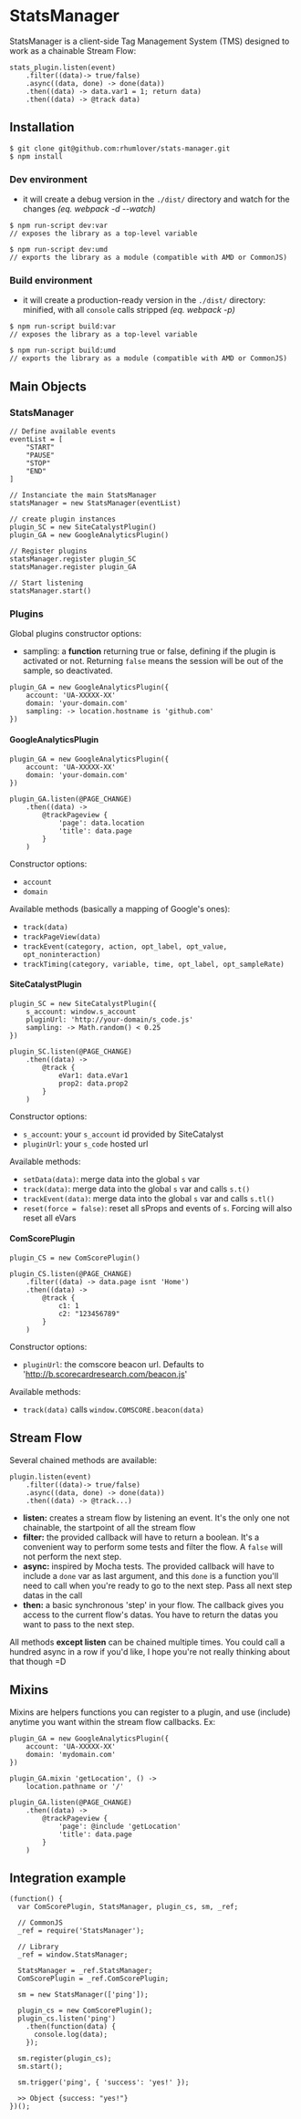 StatsManager
=============

StatsManager is a client-side Tag Management System (TMS) designed to work as a chainable Stream Flow:

```
stats_plugin.listen(event)
    .filter((data)-> true/false)
    .async((data, done) -> done(data))
    .then((data) -> data.var1 = 1; return data)
    .then((data) -> @track data)
```
## Installation

```
$ git clone git@github.com:rhumlover/stats-manager.git
$ npm install
```

### Dev environment

- it will create a debug version in the `./dist/` directory and watch for the changes
  *(eq. webpack -d --watch)*

```
$ npm run-script dev:var
// exposes the library as a top-level variable

$ npm run-script dev:umd
// exports the library as a module (compatible with AMD or CommonJS)
```

### Build environment

- it will create a production-ready version in the `./dist/` directory: minified, with all `console` calls stripped
  *(eq. webpack -p)*

```
$ npm run-script build:var
// exposes the library as a top-level variable

$ npm run-script build:umd
// exports the library as a module (compatible with AMD or CommonJS)
```

## Main Objects

### StatsManager

```
// Define available events
eventList = [
    "START"
    "PAUSE"
    "STOP"
    "END"
]

// Instanciate the main StatsManager
statsManager = new StatsManager(eventList)

// create plugin instances
plugin_SC = new SiteCatalystPlugin()
plugin_GA = new GoogleAnalyticsPlugin()

// Register plugins
statsManager.register plugin_SC
statsManager.register plugin_GA

// Start listening
statsManager.start()

```

### Plugins

Global plugins constructor options:

- sampling: a **function** returning true or false, defining if the plugin is activated or not. 
  Returning `false` means the session will be out of the sample, so deactivated.

```
plugin_GA = new GoogleAnalyticsPlugin({
    account: 'UA-XXXXX-XX'
    domain: 'your-domain.com'
    sampling: -> location.hostname is 'github.com'
})
```

#### GoogleAnalyticsPlugin
```
plugin_GA = new GoogleAnalyticsPlugin({
    account: 'UA-XXXXX-XX'
    domain: 'your-domain.com'
})

plugin_GA.listen(@PAGE_CHANGE)
    .then((data) ->
        @trackPageview {
            'page': data.location
            'title': data.page
        }
    )
```
Constructor options: 

- `account`
- `domain`

Available methods (basically a mapping of Google's ones):

- `track(data)`
- `trackPageView(data)`
- `trackEvent(category, action, opt_label, opt_value, opt_noninteraction)`
- `trackTiming(category, variable, time, opt_label, opt_sampleRate)`

#### SiteCatalystPlugin
```
plugin_SC = new SiteCatalystPlugin({
    s_account: window.s_account
    pluginUrl: 'http://your-domain/s_code.js'
    sampling: -> Math.random() < 0.25
})

plugin_SC.listen(@PAGE_CHANGE)
    .then((data) ->
        @track {
            eVar1: data.eVar1
            prop2: data.prop2            
        }
    )
```
Constructor options: 

- `s_account`: your `s_account` id provided by SiteCatalyst
- `pluginUrl`: your `s_code` hosted url

Available methods:


- `setData(data)`: merge data into the global `s` var
- `track(data)`: merge data into the global `s` var and calls `s.t()`
- `trackEvent(data)`: merge data into the global `s` var and calls `s.tl()`
- `reset(force = false)`: reset all sProps and events of `s`. Forcing will also reset all eVars

#### ComScorePlugin
```
plugin_CS = new ComScorePlugin()

plugin_CS.listen(@PAGE_CHANGE)
    .filter((data) -> data.page isnt 'Home')
    .then((data) ->
        @track {
            c1: 1
            c2: "123456789"
        }
    )
```
Constructor options: 

- `pluginUrl`: the comscore beacon url. Defaults to 'http://b.scorecardresearch.com/beacon.js'

Available methods:

- `track(data)` calls `window.COMSCORE.beacon(data)`


## Stream Flow

Several chained methods are available:

```
plugin.listen(event)
    .filter((data)-> true/false)
    .async((data, done) -> done(data))
    .then((data) -> @track...)
```

- **listen:** creates a stream flow by listening an event. It's the only one not chainable, the startpoint of all the stream flow
- **filter:** the provided callback will have to return a boolean. It's a convenient way to perform some tests and filter the flow. A `false` will not perform the next step.
- **async:** inspired by Mocha tests. The provided callback will have to include a `done` var as last argument, and this `done` is a function you'll need to call when you're ready to go to the next step. Pass all next step datas in the call
- **then:** a basic synchronous 'step' in your flow. The callback gives you access to the current flow's datas. You have to return the datas you want to pass to the next step. 

All methods **except listen** can be chained multiple times. You could call a hundred async in a row if you'd like, I hope you're not really thinking about that though =D

## Mixins

Mixins are helpers functions you can register to a plugin, and use (include) anytime you want within the stream flow callbacks. Ex:

```
plugin_GA = new GoogleAnalyticsPlugin({
    account: 'UA-XXXXX-XX'
    domain: 'mydomain.com'
})

plugin_GA.mixin 'getLocation', () ->
    location.pathname or '/'

plugin_GA.listen(@PAGE_CHANGE)
    .then((data) ->
        @trackPageview {
            'page': @include 'getLocation'
            'title': data.page
        }
    )
```

## Integration example
```
(function() {
  var ComScorePlugin, StatsManager, plugin_cs, sm, _ref;
  
  // CommonJS
  _ref = require('StatsManager');
  
  // Library
  _ref = window.StatsManager;
  
  StatsManager = _ref.StatsManager;
  ComScorePlugin = _ref.ComScorePlugin;

  sm = new StatsManager(['ping']);

  plugin_cs = new ComScorePlugin();
  plugin_cs.listen('ping')
    .then(function(data) {
      console.log(data);
    });

  sm.register(plugin_cs);
  sm.start();

  sm.trigger('ping', { 'success': 'yes!' });
  
  >> Object {success: "yes!"}
})();
```
